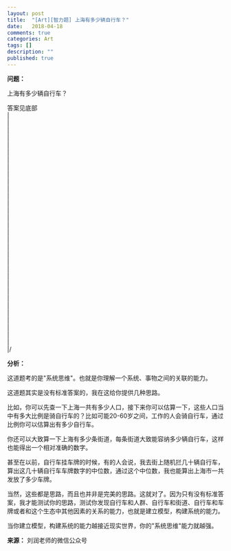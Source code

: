 ```yaml
---
layout: post
title:  "[Art][智力题] 上海有多少辆自行车？"
date:   2018-04-18
comments: true
categories: Art
tags: []
description: ""
published: true
---
```


**问题：**

上海有多少辆自行车？

答案见底部 <br />
| <br />
| <br />
| <br />
| <br />
| <br />
| <br />
| <br />
| <br />
| <br />
| <br />
| <br />
| <br />
| <br />
| <br />
| <br />
| <br />
| <br />
| <br />
| <br />
| <br />
| <br />
| <br />
| <br />
| <br />
| <br />
| <br />
| <br />
| <br />
| <br />
| <br />
| <br />
| <br />
|/ <br />

**分析：**

这道题考的是"系统思维"。也就是你理解一个系统、事物之间的关联的能力。

这道题其实是没有标准答案的，我在这给你提供几种思路。

比如，你可以先查一下上海一共有多少人口，接下来你可以估算一下，这些人口当中有多大比例是骑自行车的？比如可能20-60岁之间，工作的人会骑自行车，通过比例你可以估算出有多少自行车。

你还可以大致算一下上海有多少条街道，每条街道大致能容纳多少辆自行车，这样也能得出一个相对准确的数字。

甚至在以前，自行车挂车牌的时候，有的人会说，我去街上随机拦几十辆自行车，算出这几十辆自行车车牌数字的中位数，通过这个中位数，我也能算出上海市一共发放了多少车牌。

当然，这些都是思路，而且也并非是完美的思路。这就对了。因为只有没有标准答案，我才能测试你的思路，测试你发现自行车和人群、自行车和街道、自行车和车牌或者和这个生态中其他因素的关系的能力，也就是建立模型，构建系统的能力。

当你建立模型，构建系统的能力越接近现实世界，你的"系统思维"能力就越强。

**来源：** 刘润老师的微信公众号
